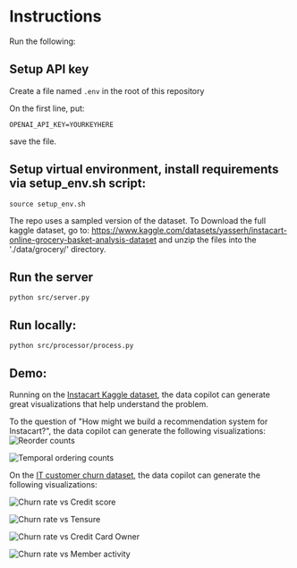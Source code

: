 # Instructions

Run the following:

## Setup API key
Create a file named `.env` in the root of this repository 

On the first line, put: 

```OPENAI_API_KEY=YOURKEYHERE```

save the file.

## Setup virtual environment, install requirements via setup_env.sh script:

```
source setup_env.sh
```

The repo uses a sampled version of the dataset. To Download the full kaggle dataset, go to:
https://www.kaggle.com/datasets/yasserh/instacart-online-grocery-basket-analysis-dataset
and unzip the files into the './data/grocery/' directory.

## Run the server
```
python src/server.py
```

## Run locally:
```
python src/processor/process.py
```

## Demo:
Running on the [Instacart Kaggle dataset](https://www.kaggle.com/c/instacart-market-basket-analysis/data), the data copilot can generate great visualizations that help understand the problem.

To the question of "How might we build a recommendation system for Instacart?", the data copilot can generate the following visualizations:
![Reorder counts](samples/reorder_count.png "Re order counts")

![Temporal ordering counts](samples/order_over_time.png "Orders over time")

On the [IT customer churn dataset](https://www.kaggle.com/datasets/blastchar/telco-customer-churn), the data copilot can generate the following visualizations:

![Churn rate vs Credit score](samples/churn_rate_1.png "Churn rate vs Credit score")

![Churn rate vs Tensure](samples/churn_rate_2.png)

![Churn rate vs Credit Card Owner](samples/churn_rate_3.png)

![Churn rate vs Member activity](samples/churn_rate_4.png)